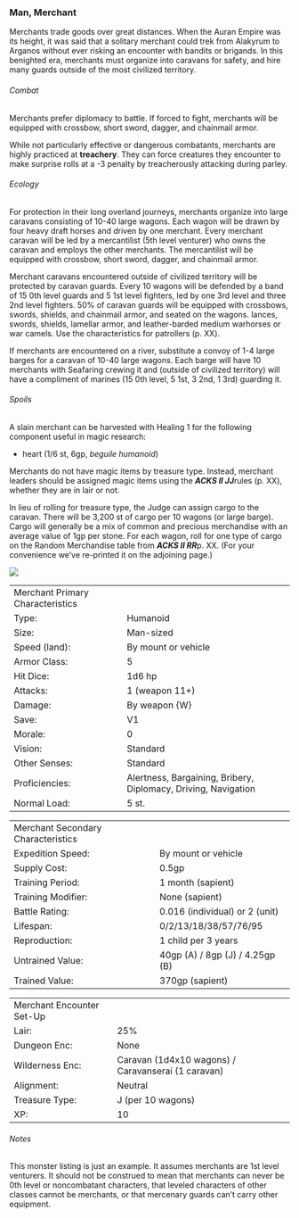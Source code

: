 ### Man, Merchant

Merchants trade goods over great distances. When the Auran Empire was its height, it was said that a solitary merchant could trek from Alakyrum to Arganos without ever risking an encounter with bandits or brigands. In this benighted era, merchants must organize into caravans for safety, and hire many guards outside of the most civilized territory.

###### Combat

Merchants prefer diplomacy to battle. If forced to fight, merchants will be equipped with crossbow, short sword, dagger, and chainmail armor.

While not particularly effective or dangerous combatants, merchants are highly practiced at **treachery**. They can force creatures they encounter to make surprise rolls at a -3 penalty by treacherously attacking during parley.

###### Ecology

For protection in their long overland journeys, merchants organize into large caravans consisting of 10-40 large wagons. Each wagon will be drawn by four heavy draft horses and driven by one merchant. Every merchant caravan will be led by a mercantilist (5th level venturer) who owns the caravan and employs the other merchants. The mercantilist will be equipped with crossbow, short sword, dagger, and chainmail armor.

Merchant caravans encountered outside of civilized territory will be protected by caravan guards. Every 10 wagons will be defended by a band of 15 0th level guards and 5 1st level fighters, led by one 3rd level and three 2nd level fighters. 50% of caravan guards will be equipped with crossbows, swords, shields, and chainmail armor, and seated on the wagons. lances, swords, shields, lamellar armor, and leather-barded medium warhorses or war camels. Use the characteristics for patrollers (p. XX).

If merchants are encountered on a river, substitute a convoy of 1-4 large barges for a caravan of 10-40 large wagons. Each barge will have 10 merchants with Seafaring crewing it and (outside of civilized territory) will have a compliment of marines (15 0th level, 5 1st, 3 2nd, 1 3rd) guarding it.

###### Spoils

A slain merchant can be harvested with Healing 1 for the following component useful in magic research:

* heart (1/6 st, 6gp, *beguile humanoid*)

Merchants do not have magic items by treasure type. Instead, merchant leaders should be assigned magic items using the ***ACKS II JJ***rules (p. XX), whether they are in lair or not.

In lieu of rolling for treasure type, the Judge can assign cargo to the caravan. There will be 3,200 st of cargo per 10 wagons (or large barge). Cargo will generally be a mix of common and precious merchandise with an average value of 1gp per stone. For each wagon, roll for one type of cargo on the Random Merchandise table from ***ACKS II RR***p. XX. (For your convenience we’ve re-printed it on the adjoining page.)

![](data:image/png;base64...)

|  |  |
| --- | --- |
| Merchant Primary Characteristics | |
| Type: | Humanoid |
| Size: | Man-sized |
| Speed (land): | By mount or vehicle |
| Armor Class: | 5 |
| Hit Dice: | 1d6 hp |
| Attacks: | 1 (weapon 11+) |
| Damage: | By weapon {W} |
| Save: | V1 |
| Morale: | 0 |
| Vision: | Standard |
| Other Senses: | Standard |
| Proficiencies: | Alertness, Bargaining, Bribery, Diplomacy, Driving, Navigation |
| Normal Load: | 5 st. |

|  |  |
| --- | --- |
| Merchant Secondary Characteristics | |
| Expedition Speed: | By mount or vehicle |
| Supply Cost: | 0.5gp |
| Training Period: | 1 month (sapient) |
| Training Modifier: | None (sapient) |
| Battle Rating: | 0.016 (individual) or 2 (unit) |
| Lifespan: | 0/2/13/18/38/57/76/95 |
| Reproduction: | 1 child per 3 years |
| Untrained Value: | 40gp (A) / 8gp (J) / 4.25gp (B) |
| Trained Value: | 370gp (sapient) |

|  |  |
| --- | --- |
| Merchant Encounter Set-Up | |
| Lair: | 25% |
| Dungeon Enc: | None |
| Wilderness Enc: | Caravan (1d4x10 wagons) /  Caravanserai (1 caravan) |
| Alignment: | Neutral |
| Treasure Type: | J (per 10 wagons) |
| XP: | 10 |

###### Notes

This monster listing is just an example. It assumes merchants are 1st level venturers. It should not be construed to mean that merchants can never be 0th level or noncombatant characters, that leveled characters of other classes cannot be merchants, or that mercenary guards can’t carry other equipment.
